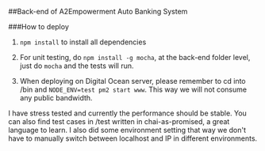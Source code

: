 ##Back-end of A2Empowerment Auto Banking System

###How to deploy

1. `npm install` to install all dependencies

2. For unit testing, do `npm install -g mocha`, at the back-end folder level, just do `mocha` and the tests will run.

3. When deploying on Digital Ocean server, please remember to cd into /bin and ` NODE_ENV=test pm2 start www `. This way
we will not consume any public bandwidth.

I have stress tested and currently the performance should be stable. You can also find test cases in /test written in
chai-as-promised, a great language to learn. I also did some environment setting that way we don't have to manually switch
between localhost and IP in different environments.